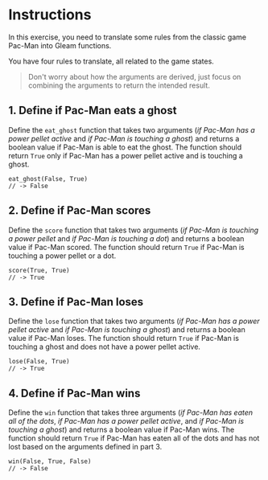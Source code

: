 # Instructions

In this exercise, you need to translate some rules from the classic game Pac-Man into Gleam functions.

You have four rules to translate, all related to the game states.

> Don't worry about how the arguments are derived, just focus on combining the arguments to return the intended result.

## 1. Define if Pac-Man eats a ghost

Define the `eat_ghost` function that takes two arguments (_if Pac-Man has a power pellet active_ and _if Pac-Man is touching a ghost_) and returns a boolean value if Pac-Man is able to eat the ghost. The function should return `True` only if Pac-Man has a power pellet active and is touching a ghost.

```gleam
eat_ghost(False, True)
// -> False
```

## 2. Define if Pac-Man scores

Define the `score` function that takes two arguments (_if Pac-Man is touching a power pellet_ and _if Pac-Man is touching a dot_) and returns a boolean value if Pac-Man scored. The function should return `True` if Pac-Man is touching a power pellet or a dot.

```gleam
score(True, True)
// -> True
```

## 3. Define if Pac-Man loses

Define the `lose` function that takes two arguments (_if Pac-Man has a power pellet active_ and _if Pac-Man is touching a ghost_) and returns a boolean value if Pac-Man loses. The function should return `True` if Pac-Man is touching a ghost and does not have a power pellet active.

```gleam
lose(False, True)
// -> True
```

## 4. Define if Pac-Man wins

Define the `win` function that takes three arguments (_if Pac-Man has eaten all of the dots_, _if Pac-Man has a power pellet active_, and _if Pac-Man is touching a ghost_) and returns a boolean value if Pac-Man wins. The function should return `True` if Pac-Man has eaten all of the dots and has not lost based on the arguments defined in part 3.

```gleam
win(False, True, False)
// -> False
```
